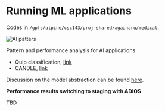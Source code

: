 # Running ML applications

Codes in `/gpfs/alpine/csc143/proj-shared/againaru/medical`.

![AI patters](figs/trainig_patterns.png)

Pattern and performance analysis for AI applications
- Quip classification, [link](quip_classification.md)
- CANDLE, [link](candle.md)

Discussion on the model abstraction can be found [here](smc21-notes.md).

**Performance results switching to staging with ADIOS**

TBD
